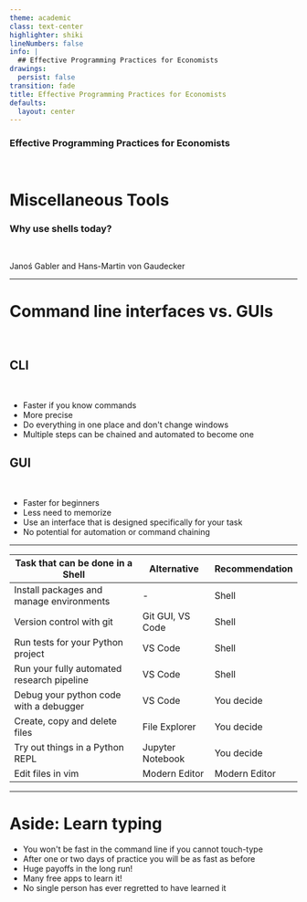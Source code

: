 ```yaml
---
theme: academic
class: text-center
highlighter: shiki
lineNumbers: false
info: |
  ## Effective Programming Practices for Economists
drawings:
  persist: false
transition: fade
title: Effective Programming Practices for Economists
defaults:
  layout: center
---
```


### Effective Programming Practices for Economists

<br>

# Miscellaneous Tools

### Why use shells today?

<br>

Janoś Gabler and Hans-Martin von Gaudecker

---

# Command line interfaces vs. GUIs

<br/>

<div class="grid grid-cols-5 gap-12">
<div class="col-span-2">

## CLI

<br/>

- Faster if you know commands
- More precise
- Do everything in one place and don't change windows
- Multiple steps can be chained and automated to become one

</div>
<div class="col-span-2">

## GUI

<br/>

- Faster for beginners
- Less need to memorize
- Use an interface that is designed specifically for your task
- No potential for automation or command chaining

</div>
<div>
</div>
</div>

---

| **Task that can be done in a Shell**       | **Alternative**  | **Recommendation** |
| ------------------------------------------ | ---------------- | ------------------ |
| Install packages and manage environments   | -                | Shell              |
| Version control with git                   | Git GUI, VS Code | Shell              |
| Run tests for your Python project          | VS Code          | Shell              |
| Run your fully automated research pipeline | VS Code          | Shell              |
| Debug your python code with a debugger     | VS Code          | You decide         |
| Create, copy and delete files              | File Explorer    | You decide         |
| Try out things in a Python REPL            | Jupyter Notebook | You decide         |
| Edit files in vim                          | Modern Editor    | Modern Editor      |

---

# Aside: Learn typing

- You won't be fast in the command line if you cannot touch-type
- After one or two days of practice you will be as fast as before
- Huge payoffs in the long run!
- Many free apps to learn it!
- No single person has ever regretted to have learned it
